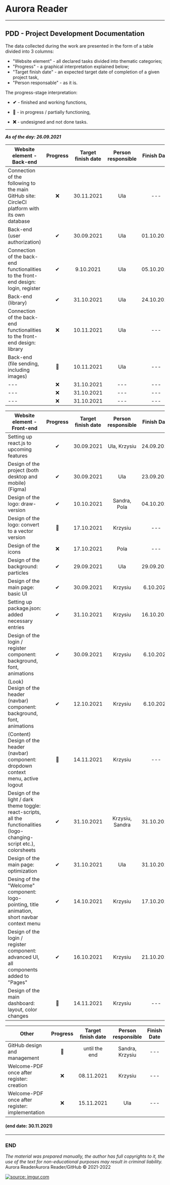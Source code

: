 # Aurora Reader

- - -

## PDD - Project Development Documentation

The data collected during the work are presented in the form of a table divided into 3 columns:
 - "Website element" - all declared tasks divided into thematic categories;
 - "Progress" - a graphical interpretation explained below;
 - "Target finish date" - an expected target date of completion of a given project task,
 - "Person responsable" - as it is.

The progress-stage interpretation:

- **✔** - finished and working functions,

- **🚧** - in progress / partially functioning,

- **❌** - undesigned and not done tasks.

- - -

***As of the day: 26.09.2021***


| Website element - Back-end | Progress | Target finish date | Person responsible | Finish Date |
|-|:-:|:-:|:-:|:-:|         
| Connection of the following to the main GitHub site: CircleCI platform with its own database |❌|30.11.2021|Ula| --- | 
| Back-end (user authorization) |✔|30.09.2021|Ula|01.10.2021| 
| Connection of the back-end functionalities to the front-end design: login, register|✔|9.10.2021|Ula|05.10.2021| 
| Back-end (library) |✔|31.10.2021|Ula| 24.10.2021 | 
| Connection of the back-end functionalities to the front-end design: library |❌|10.11.2021| Ula | --- | 
| Back-end (file sending, including images) |🚧|10.11.2021|Ula| --- | 
| --- |❌|31.10.2021|---| --- | 
| --- |❌|31.10.2021|---| --- | 
| --- |❌|31.10.2021|---| --- | 

| Website element - Front-end | Progress | Target finish date | Person responsible | Finish Date | 
|-|:-:|:-:|:-:|:-:| 
| Setting up react.js to upcoming features |✔|30.09.2021|Ula, Krzysiu| 24.09.2021 |   
| Design of the project (both desktop and mobile) (Figma) |✔|30.09.2021|Ula| 23.09.2021 | 
| Design of the logo: draw-version |✔|10.10.2021|Sandra, Pola| 04.10.2021 | 
| Design of the logo: convert to a vector version |🚧|17.10.2021|Krzysiu| --- | 
| Design of the icons |❌|17.10.2021|Pola| --- | 
| Design of the background: particles |✔|29.09.2021|Ula| 29.09.2021 | 
| Design of the main page: basic UI |✔|30.09.2021|Krzysiu| 6.10.2021 | 
| Setting up package.json: added necessary entries |✔|31.10.2021|Krzysiu| 16.10.2021 | 
| Design of the login / register component: background, font, animations |✔|30.09.2021|Krzysiu| 6.10.2021 | 
| (Look) Design of the header (navbar) component: background, font, animations |✔|12.10.2021|Krzysiu| 6.10.2021 |
| (Content) Design of the header (navbar) component: dropdown context menu, active logout |🚧|14.11.2021|Krzysiu| --- | 
| Design of the light / dark theme toggle: react-scripts, all the functionalities (logo-changing-script etc.), colorsheets |✔|31.10.2021|Krzysiu, Sandra|31.10.2021| 
| Design of the main page: optimization |✔|31.10.2021|Ula|31.10.2021|
| Desing of the "Welcome" component: logo-pointing, title animation, short navbar context menu |✔|14.10.2021|Krzysiu|17.10.2021 | 
| Design of the login / register component: advanced UI, all components added to "Pages" |✔|16.10.2021|Krzysiu|21.10.2021 | 
| Design of the main dashboard: layout, color changes |🚧|14.11.2021|Krzysiu| --- |

| Other | Progress | Target finish date | Person responsible | Finish Date | 
|-|:-:|:-:|:-:|:-:|
| GitHub design and management |🚧|until the end|Sandra, Krzysiu| --- | 
| Welcome-PDF once after register: creation |❌|08.11.2021|Krzysiu| --- | 
| Welcome-PDF once after register: implementation |❌|15.11.2021|Ula| --- | 


#### (end date: 30.11.2021)

 - - - 

### END

 *The material was prepared manually, the author has full copyrights to it, the use of the text for non-educational purposes may result in criminal liability.*
 Aurora ReaderAurora Reader/GitHub © 2021-2022

<a href="https://imgur.com/ZTJCO6z"><img src="https://i.imgur.com/ZTJCO6zm.png" title="source: imgur.com" /></a>
